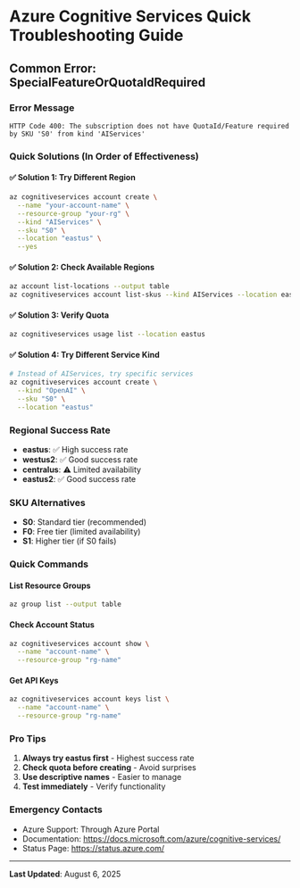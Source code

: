 # Azure Cognitive Services Quick Troubleshooting Guide

## Common Error: SpecialFeatureOrQuotaIdRequired

### Error Message

```text
HTTP Code 400: The subscription does not have QuotaId/Feature required by SKU 'S0' from kind 'AIServices'
```

### Quick Solutions (In Order of Effectiveness)

#### ✅ Solution 1: Try Different Region

```bash
az cognitiveservices account create \
  --name "your-account-name" \
  --resource-group "your-rg" \
  --kind "AIServices" \
  --sku "S0" \
  --location "eastus" \
  --yes
```

#### ✅ Solution 2: Check Available Regions

```bash
az account list-locations --output table
az cognitiveservices account list-skus --kind AIServices --location eastus
```

#### ✅ Solution 3: Verify Quota

```bash
az cognitiveservices usage list --location eastus
```

#### ✅ Solution 4: Try Different Service Kind

```bash
# Instead of AIServices, try specific services
az cognitiveservices account create \
  --kind "OpenAI" \
  --sku "S0" \
  --location "eastus"
```

### Regional Success Rate

- **eastus**: ✅ High success rate
- **westus2**: ✅ Good success rate  
- **centralus**: ⚠️ Limited availability
- **eastus2**: ✅ Good success rate

### SKU Alternatives

- **S0**: Standard tier (recommended)
- **F0**: Free tier (limited availability)
- **S1**: Higher tier (if S0 fails)

### Quick Commands

#### List Resource Groups

```bash
az group list --output table
```

#### Check Account Status

```bash
az cognitiveservices account show \
  --name "account-name" \
  --resource-group "rg-name"
```

#### Get API Keys

```bash
az cognitiveservices account keys list \
  --name "account-name" \
  --resource-group "rg-name"
```

### Pro Tips

1. **Always try eastus first** - Highest success rate
2. **Check quota before creating** - Avoid surprises
3. **Use descriptive names** - Easier to manage
4. **Test immediately** - Verify functionality

### Emergency Contacts

- Azure Support: Through Azure Portal
- Documentation: <https://docs.microsoft.com/azure/cognitive-services/>
- Status Page: <https://status.azure.com/>

---
**Last Updated**: August 6, 2025
